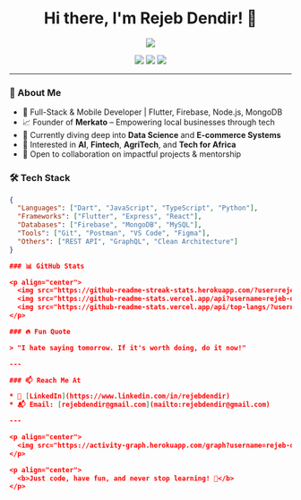 <h1 align="center">Hi there, I'm Rejeb Dendir! 👋</h1>

<p align="center">
  <img src="https://readme-typing-svg.herokuapp.com?center=true&vCenter=true&width=500&lines=Software+Developer+%F0%9F%92%BB;Flutter+%26+Node.js+Expert+%F0%9F%93%8A;Passionate+Tech+Innovator+%F0%9F%94%A5;AI+%7C+Full-Stack+%7C+Open+Source"/>
</p>

<p align="center">
  <a href="https://www.linkedin.com/in/rejebdendir"><img src="https://img.shields.io/badge/LinkedIn-blue?style=for-the-badge&logo=linkedin" /></a>
  <a href="mailto:rejebdendir@gmail.com"><img src="https://img.shields.io/badge/Email-red?style=for-the-badge&logo=gmail" /></a>
  <a href="https://github.com/rejeb-dendir?tab=repositories"><img src="https://img.shields.io/badge/GitHub-100000?style=for-the-badge&logo=github&logoColor=white" /></a>
</p>

---

### 🚀 About Me

- 🔧 Full-Stack & Mobile Developer | Flutter, Firebase, Node.js, MongoDB
- 📈 Founder of **Merkato** – Empowering local businesses through tech
- 🌱 Currently diving deep into **Data Science** and **E-commerce Systems**
- 🧠 Interested in **AI**, **Fintech**, **AgriTech**, and **Tech for Africa**
- 🤝 Open to collaboration on impactful projects & mentorship

### 🛠️ Tech Stack
```json
{
  "Languages": ["Dart", "JavaScript", "TypeScript", "Python"],
  "Frameworks": ["Flutter", "Express", "React"],
  "Databases": ["Firebase", "MongoDB", "MySQL"],
  "Tools": ["Git", "Postman", "VS Code", "Figma"],
  "Others": ["REST API", "GraphQL", "Clean Architecture"]
}

### 📊 GitHub Stats

<p align="center">
  <img src="https://github-readme-streak-stats.herokuapp.com/?user=rejeb-dendir&theme=tokyonight" />
  <img src="https://github-readme-stats.vercel.app/api?username=rejeb-dendir&show_icons=true&theme=tokyonight" />
  <img src="https://github-readme-stats.vercel.app/api/top-langs/?username=rejeb-dendir&layout=compact&theme=tokyonight" />
</p>

### 🔥 Fun Quote

> "I hate saying tomorrow. If it's worth doing, do it now!"

---

### 📫 Reach Me At

* 💼 [LinkedIn](https://www.linkedin.com/in/rejebdendir)
* 📬 Email: [rejebdendir@gmail.com](mailto:rejebdendir@gmail.com)

---

<p align="center">
  <img src="https://activity-graph.herokuapp.com/graph?username=rejeb-dendir&bg_color=1a1b27&color=00e5ff&line=00e5ff&point=ffffff&area=true&hide_border=true" />
</p>

<p align="center">
  <b>Just code, have fun, and never stop learning! 🚀</b>
</p>
